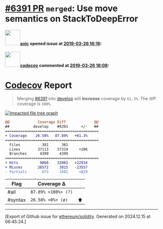 # [\#6391 PR](https://github.com/ethereum/solidity/pull/6391) `merged`: Use move semantics on StackToDeepError

#### <img src="https://avatars.githubusercontent.com/u/20340?v=4" width="50">[axic](https://github.com/axic) opened issue at [2019-03-26 16:16](https://github.com/ethereum/solidity/pull/6391):



#### <img src="https://avatars.githubusercontent.com/in/254?v=4" width="50">[codecov](https://github.com/apps/codecov) commented at [2019-03-26 18:08](https://github.com/ethereum/solidity/pull/6391#issuecomment-476778664):

# [Codecov](https://codecov.io/gh/ethereum/solidity/pull/6391?src=pr&el=h1) Report
> Merging [#6391](https://codecov.io/gh/ethereum/solidity/pull/6391?src=pr&el=desc) into [develop](https://codecov.io/gh/ethereum/solidity/commit/d8c42a02704403dd6ed7dfb854d299b2e1fdb5c9?src=pr&el=desc) will **increase** coverage by `61.3%`.
> The diff coverage is `100%`.

[![Impacted file tree graph](https://codecov.io/gh/ethereum/solidity/pull/6391/graphs/tree.svg?width=650&token=87PGzVEwU0&height=150&src=pr)](https://codecov.io/gh/ethereum/solidity/pull/6391?src=pr&el=tree)

```diff
@@             Coverage Diff             @@
##           develop    #6391      +/-   ##
===========================================
+ Coverage    26.58%   87.89%   +61.3%     
===========================================
  Files          381      381              
  Lines        37113    37319     +206     
  Branches      4399     4399              
===========================================
+ Hits          9868    32802   +22934     
+ Misses       26572     3015   -23557     
- Partials       673     1502     +829
```

| Flag | Coverage Δ | |
|---|---|---|
| #all | `87.89% <100%> (?)` | |
| #syntax | `26.58% <0%> (ø)` | :arrow_up: |


-------------------------------------------------------------------------------



[Export of Github issue for [ethereum/solidity](https://github.com/ethereum/solidity). Generated on 2024.12.15 at 06:45:24.]
